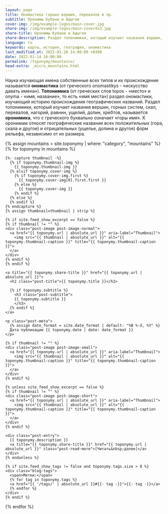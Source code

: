```yaml
---
layout: page
title: Ономастика горных вершин, перевалов и пр.
subtitle: Оронимы Кубани и Адыгеи
cover-img: /img/example-logos/main-cover.jpg
share-img: /img/example-logos/main-cover4x3.jpg
share-title: Оронимы Кубани и Адыгеи
share-description: Раздел топонимики, который изучает названия вершин, горных систем, скал, перевалов, хребтов, называется оронимика, что с греческого означает «горы имя».
language: ru
keywords: карты, история, география, ономастика
last_modified_at: 2022-01-26 14:00:00 +0300
date: 2022-01-14 16:00:00
permalink: /toponymy/mountains/
head-extra: _micro_mountains.html
---
```

Наука изучающая имена собственные всех типов и их происхождение называется **ономастика** (от греческого onomastikys - «искусство давать имена»). **Топонимика** (от греческих слов topos - «место» и onyma - «имя, название», то есть «имя места») раздел ономастики, изучающий историю происхождения географических названий. Раздел топонимики, который изучает названия вершин, горных систем, скал, перевалов, нагорий, равнин, ущелий, долин, хребтов, называется **оронимика**, что с греческого буквально означает «горы имя». К оронимам относят географические названия всех положительных (гора, скала и другое) и отрицательных (ущелье, долина и другое) форм рельефа, независимо от их размера.

<div class="posts-list">
  {% assign mountains = site.toponymy | where: "category", "mountains" %}
  {% for toponymy in mountains %}
  <article class="post-preview">

    {%- capture thumbnail -%}
      {% if toponymy.thumbnail-img %}
        {{ toponymy.thumbnail-img }}
      {% elsif toponymy.cover-img %}
        {% if toponymy.cover-img.first %}
          {{ toponymy.cover-img[0].first.first }}
        {% else %}
          {{ toponymy.cover-img }}
        {% endif %}
      {% else %}
      {% endif %}
    {% endcapture %}
    {% assign thumbnail=thumbnail | strip %}

    {% if site.feed_show_excerpt == false %}
    {% if thumbnail != "" %}
    <div class="post-image post-image-normal">
      <a href="{{ toponymy.url | absolute_url }}" aria-label="Thumbnail">
        <img src="{{ thumbnail | absolute_url }}" alt="{{ toponymy.thumbnail-caption }}" title="{{ toponymy.thumbnail-caption }}">
      </a>
    </div>
    {% endif %}
    {% endif %}

    <a title="{{ toponymy.share-title }}" href="{{ toponymy.url | absolute_url }}">
      <h2 class="post-title">{{ toponymy.title }}</h2>

      {% if toponymy.subtitle %}
        <h3 class="post-subtitle">
        {{ toponymy.subtitle }}
        </h3>
      {% endif %}
    </a>

    <p class="post-meta">
      {% assign date_format = site.date_format | default: "%B %-d, %Y" %}
      Дата публикации {{ toponymy.date | date: date_format }}
    </p>

    {% if thumbnail != "" %}
    <div class="post-image post-image-small">
      <a href="{{ toponymy.url | absolute_url }}" aria-label="Thumbnail">
        <img src="{{ thumbnail | absolute_url }}" alt="{{ toponymy.thumbnail-caption }}" title="{{ toponymy.thumbnail-caption }}">
      </a>
    </div>
    {% endif %}

    {% unless site.feed_show_excerpt == false %}
    {% if thumbnail != "" %}
    <div class="post-image post-image-short">
      <a href="{{ toponymy.url | absolute_url }}" aria-label="Thumbnail">
        <img src="{{ thumbnail | absolute_url }}" alt="{{ toponymy.thumbnail-caption }}" title="{{ toponymy.thumbnail-caption }}">
      </a>
    </div>
    {% endif %}

    <div class="post-entry">
      {{ toponymy.description }}
      <a title="{{ toponymy.share-title }}" href="{{ toponymy.url | absolute_url }}" class="post-read-more">[Читать&nbsp;далее]</a>
    </div>
    {% endunless %}

    {% if site.feed_show_tags != false and toponymy.tags.size > 0 %}
    <div class="blog-tags">
      <span>Метки:</span>
      {% for tag in toponymy.tags %}
      <a href="{{ '/tags/' | absolute_url }}#{{- tag -}}">{{- tag -}}</a>
      {% endfor %}
    </div>
    {% endif %}

   </article>
  {% endfor %}
</div>

